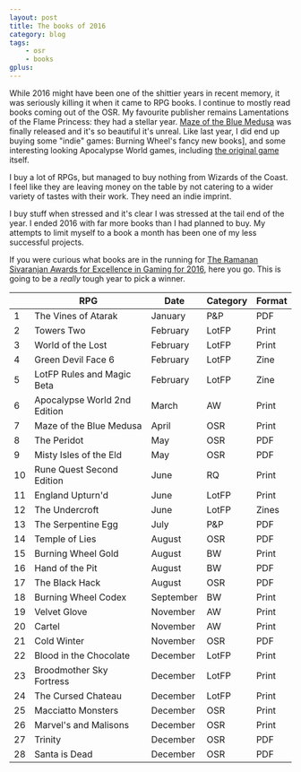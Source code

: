 ```yaml
---
layout: post
title: The books of 2016
category: blog
tags: 
    - osr
    - books
gplus: 
---
```


While 2016 might have been one of the shittier years in recent memory, it was seriously killing it when it came to RPG books. I continue to mostly read books coming out of the OSR. My favourite publisher remains Lamentations of the Flame Princess: they had a stellar year. [Maze of the Blue Medusa][motbm] was finally released and it's so beautiful it's unreal. Like last year, I did end up buying some "indie" games: Burning Wheel's fancy new books], and some interesting looking Apocalypse World games, including [the original game][aw] itself.

I buy a lot of RPGs, but managed to buy nothing from Wizards of the Coast. I feel like they are leaving money on the table by not catering to a wider variety of tastes with their work. They need an indie imprint. 

I buy stuff when stressed and it's clear I was stressed at the tail end of the year. I ended 2016 with far more books than I had planned to buy. My attempts to limit myself to a book a month has been one of my less successful projects.

If you were curious what books are in the running for [The Ramanan Sivaranjan Awards for Excellence in Gaming for 2016][awards], here you go. This is going to be a *really* tough year to pick a winner.

|    | RPG                               | Date      | Category | Format  | 
|----|-----------------------------------|-----------|----------|---------|
|  1 | The Vines of Atarak               | January   | P&P      | PDF     |
|  2 | Towers Two                        | February  | LotFP    | Print   |
|  3 | World of the Lost                 | February  | LotFP    | Print   |
|  4 | Green Devil Face 6                | February  | LotFP    | Zine    |
|  5 | LotFP Rules and Magic Beta        | February  | LotFP    | Zine    |
|  6 | Apocalypse World 2nd Edition      | March     | AW       | Print   |
|  7 | Maze of the Blue Medusa           | April     | OSR      | Print   |
|  8 | The Peridot                       | May       | OSR      | PDF     |
|  9 | Misty Isles of the Eld            | May       | OSR      | PDF     |
| 10 | Rune Quest Second Edition         | June      | RQ       | Print   |
| 11 | England Upturn'd                  | June      | LotFP    | Print   |
| 12 | The Undercroft                    | June      | LotFP    | Zines   |
| 13 | The Serpentine Egg                | July      | P&P      | PDF     |
| 14 | Temple of Lies                    | August    | OSR      | PDF     |
| 15 | Burning Wheel Gold                | August    | BW       | Print   |
| 16 | Hand of the Pit                   | August    | BW       | PDF     |
| 17 | The Black Hack                    | August    | OSR      | PDF     |
| 18 | Burning Wheel Codex               | September | BW       | Print   |
| 19 | Velvet Glove                      | November  | AW       | Print   |
| 20 | Cartel                            | November  | AW       | Print   |
| 21 | Cold Winter	                     | November  | OSR      | PDF     |
| 22 | Blood in the Chocolate            | December  | LotFP    | Print   |
| 23 | Broodmother Sky Fortress          | December  | LotFP    | Print   |
| 24 | The Cursed Chateau                | December  | LotFP    | Print   |
| 25 | Macciatto Monsters                | December  | OSR      | Print   |
| 26 | Marvel's and Malisons             | December  | OSR      | Print   |
| 27 | Trinity                           | December  | OSR      | PDF     |
| 28 | Santa is Dead                     | December  | OSR      | PDF     |


[awards]: /awards/
[motbm]: http://satyr.press
[aw]: https://www.kickstarter.com/projects/226674021/apocalypse-world-2nd-edition